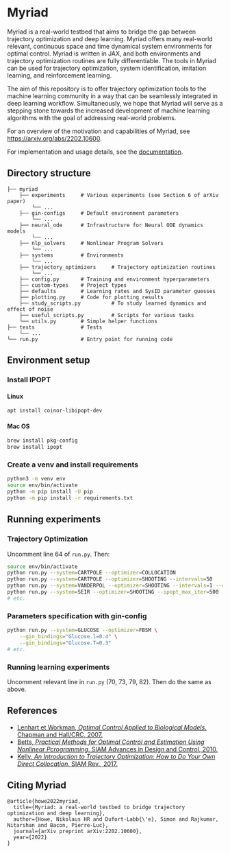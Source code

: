 # Myriad

Myriad is a real-world testbed that aims to bridge the gap between
trajectory optimization and deep learning. Myriad offers many real-world relevant,
continuous space and time dynamical system environments for optimal control.
Myriad is written in JAX, and both environments and trajectory optimization
routines are fully differentiable. The tools in Myriad can be used
for trajectory optimization, system identification, imitation learning, and
reinforcement learning.

The aim of this repository is to offer trajectory
optimization tools to the machine learning community
in a way that can be seamlessly integrated in deep learning workflow.
Simultaneously, we hope that Myriad will
serve as a stepping stone towards the increased development
of machine learning algorithms with the goal of addressing
real-world problems.

For an overview of the motivation and capabilities of Myriad, see https://arxiv.org/abs/2202.10600.

For implementation and usage details, see the [documentation](https://nikihowe.github.io/optimal-control/html/myriad/index.html).

## Directory structure
```
├── myriad
    ├── experiments     # Various experiments (see Section 6 of arXiv paper)
        └── ...
    ├── gin-configs     # Default environment parameters
        └── ...
    ├── neural_ode      # Infrastructure for Neural ODE dynamics models
        └── ...
    ├── nlp_solvers     # Nonlinear Program Solvers
        └── ...
    ├── systems         # Environments
        └── ...
    ├── trajectory_optimizers     # Trajectory optimization routines
        └── ...
    ├── config.py       # Training and environment hyperparameters
    ├── custom-types    # Project types
    ├── defaults        # Learning rates and SysID parameter guesses
    ├── plotting.py     # Code for plotting results
    ├── study_scripts.py          # To study learned dynamics and effect of noise
    ├── useful_scripts.py         # Scripts for various tasks
    └── utils.py        # Simple helper functions
├── tests               # Tests
    └── ...
└── run.py              # Entry point for running code
```

## Environment setup

### Install IPOPT
#### Linux
```bash
apt install coinor-libipopt-dev
```

#### Mac OS
```bash
brew install pkg-config
brew install ipopt
```

### Create a venv and install requirements
```bash
python3 -m venv env
source env/bin/activate
python -m pip install -U pip
python -m pip install -r requirements.txt
```

## Running experiments

### Trajectory Optimization
Uncomment line 64 of `run.py`. Then:
```bash
source env/bin/activate
python run.py --system=CARTPOLE --optimizer=COLLOCATION
python run.py --system=CARTPOLE --optimizer=SHOOTING --intervals=50
python run.py --system=VANDERPOL --optimizer=SHOOTING --intervals=1 --controls_per_interval=50
python run.py --system=SEIR --optimizer=SHOOTING --ipopt_max_iter=500
# etc.
```

### Parameters specification with gin-config
```bash
python run.py --system=GLUCOSE --optimizer=FBSM \
    --gin_bindings="Glucose.l=0.4" \
    --gin_bindings="Glucose.T=0.3" 
# etc.
```

### Running learning experiments
Uncomment relevant line in `run.py` (70, 73, 79, 82). Then
do the same as above.

## References
- [Lenhart et Workman, *Optimal Control Applied to Biological Models*. Chapman and Hall/CRC, 2007.](https://www.taylorfrancis.com/books/9780429138058)
- [Betts, *Practical Methods for Optimal Control and Estimation Using Nonlinear Pcrogramming*. SIAM Advances in Design and Control, 2010.](https://epubs.siam.org/doi/book/10.1137/1.9780898718577)
- [Kelly, *An Introduction to Trajectory Optimization: How to Do Your Own Direct Collocation*. SIAM Rev., 2017.](https://www.semanticscholar.org/paper/An-Introduction-to-Trajectory-Optimization%3A-How-to-Kelly/ba1f38d6bbbf7227cda93f3915bc3fa7fc37b58e)

## Citing Myriad
```
@article{howe2022myriad,
  title={Myriad: a real-world testbed to bridge trajectory optimization and deep learning},
  author={Howe, Nikolaus HR and Dufort-Labb{\'e}, Simon and Rajkumar, Nitarshan and Bacon, Pierre-Luc},
  journal={arXiv preprint arXiv:2202.10600},
  year={2022}
}
```
